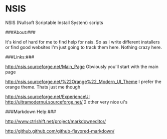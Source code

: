 NSIS
====

NSIS (Nullsoft Scriptable Install System) scripts

###About:###

It's kind of hard for me to find help for nsis. So as I write different installers or find good websites I'm just going to track them here. Nothing crazy here.

###Links:###

http://nsis.sourceforge.net/Main_Page
Obviously you'll start with the main page

http://nsis.sourceforge.net/%22Orange%22_Modern_UI_Theme
I prefer the orange theme. Thats just me though

http://nsis.sourceforge.net/ExperienceUI
http://ultramodernui.sourceforge.net/
2 other very nice ui's

###Markdown Help:###

http://www.ctrlshift.net/project/markdowneditor/

http://github.github.com/github-flavored-markdown/